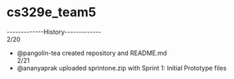 # cs329e_team5

-------------History-------------  
2/20  
- @pangolin-tea created repository and README.md   
2/21  
- @ananyaprak uploaded sprintone.zip with Sprint 1: Initial Prototype files  
